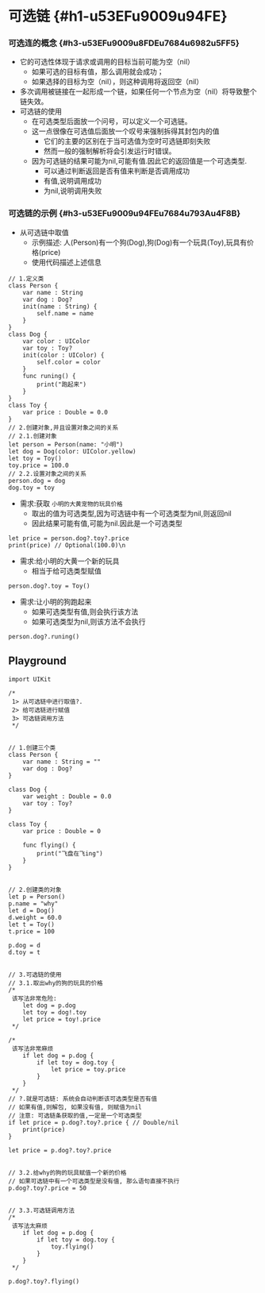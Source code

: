 # 可选链 {#h1-u53EFu9009u94FE}

### 可选连的概念 {#h3-u53EFu9009u8FDEu7684u6982u5FF5}

* 它的可选性体现于请求或调用的目标当前可能为空（nil）
  * 如果可选的目标有值，那么调用就会成功；
  * 如果选择的目标为空（nil），则这种调用将返回空（nil）
* 多次调用被链接在一起形成一个链，如果任何一个节点为空（nil）将导致整个链失效。
* 可选链的使用
  * 在可选类型后面放一个问号，可以定义一个可选链。
  * 这一点很像在可选值后面放一个叹号来强制拆得其封包内的值
    * 它们的主要的区别在于当可选值为空时可选链即刻失败
    * 然而一般的强制解析将会引发运行时错误。
  * 因为可选链的结果可能为nil,可能有值.因此它的返回值是一个可选类型.
    * 可以通过判断返回是否有值来判断是否调用成功
    * 有值,说明调用成功
    * 为nil,说明调用失败

### 可选链的示例 {#h3-u53EFu9009u94FEu7684u793Au4F8B}

* 从可选链中取值
  * 示例描述: 人\(Person\)有一个狗\(Dog\),狗\(Dog\)有一个玩具\(Toy\),玩具有价格\(price\)
  * 使用代码描述上述信息

```
// 1.定义类
class Person {
    var name : String
    var dog : Dog?
    init(name : String) {
        self.name = name
    }
}
class Dog {
    var color : UIColor
    var toy : Toy?
    init(color : UIColor) {
        self.color = color
    }
    func runing() {
        print("跑起来")
    }
}
class Toy {
    var price : Double = 0.0
}
// 2.创建对象,并且设置对象之间的关系
// 2.1.创建对象
let person = Person(name: "小明")
let dog = Dog(color: UIColor.yellow)
let toy = Toy()
toy.price = 100.0
// 2.2.设置对象之间的关系
person.dog = dog
dog.toy = toy
```

* 需求:获取
  `小明的大黄宠物的玩具价格`
  * 取出的值为可选类型,因为可选链中有一个可选类型为nil,则返回nil
  * 因此结果可能有值,可能为nil.因此是一个可选类型

```
let price = person.dog?.toy?.price
print(price) // Optional(100.0)\n
```

* 需求:给小明的大黄一个新的玩具
  * 相当于给可选类型赋值

```
person.dog?.toy = Toy()
```

* 需求:让小明的狗跑起来
  * 如果可选类型有值,则会执行该方法
  * 如果可选类型为nil,则该方法不会执行

```
person.dog?.runing()
```

## Playground

```
import UIKit

/*
 1> 从可选链中进行取值?.
 2> 给可选链进行赋值
 3> 可选链调用方法
 */


// 1.创建三个类
class Person {
    var name : String = ""
    var dog : Dog?
}

class Dog {
    var weight : Double = 0.0
    var toy : Toy?
}

class Toy {
    var price : Double = 0
    
    func flying() {
        print("飞盘在飞ing")
    }
}


// 2.创建类的对象
let p = Person()
p.name = "why"
let d = Dog()
d.weight = 60.0
let t = Toy()
t.price = 100

p.dog = d
d.toy = t


// 3.可选链的使用
// 3.1.取出why的狗的玩具的价格
/*
 该写法非常危险:
    let dog = p.dog
    let toy = dog!.toy
    let price = toy!.price
 */

/*
 该写法非常麻烦
    if let dog = p.dog {
        if let toy = dog.toy {
            let price = toy.price
        }
    }
 */
// ?.就是可选链: 系统会自动判断该可选类型是否有值
// 如果有值,则解包, 如果没有值, 则赋值为nil
// 注意: 可选链条获取的值,一定是一个可选类型
if let price = p.dog?.toy?.price { // Double/nil
    print(price)
}

let price = p.dog?.toy?.price


// 3.2.给why的狗的玩具赋值一个新的价格
// 如果可选链中有一个可选类型是没有值, 那么语句直接不执行
p.dog?.toy?.price = 50


// 3.3.可选链调用方法
/*
 该写法太麻烦
    if let dog = p.dog {
        if let toy = dog.toy {
            toy.flying()
        }
    }
 */

p.dog?.toy?.flying()
```



